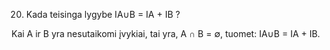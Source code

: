 20. Kada teisinga lygybe IA∪B = IA + IB ?

Kai A ir B yra nesutaikomi įvykiai, tai yra, A ∩ B = ∅, tuomet:
IA∪B = IA + IB.
